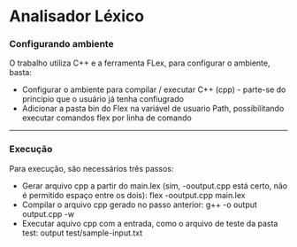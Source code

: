 # Analisador Léxico

### Configurando ambiente
O trabalho utiliza C++ e a ferramenta FLex, para configurar o ambiente, basta:
* Configurar o ambiente para compilar / executar C++ (cpp) - parte-se do principio que o usuário já tenha confiugrado
* Adicionar a pasta bin do Flex na variável de usuario Path, possibilitando executar comandos flex por linha de comando

------

### Execução
Para execução, são necessários três passos:
* Gerar arquivo cpp a partir do main.lex (sim, -ooutput.cpp está certo, não é permitido espaço entre os dois): flex -ooutput.cpp main.lex 
* Compilar o arquivo cpp gerado no passo anterior: g++ -o output output.cpp -w
* Executar aquivo cpp com a entrada, como o arquivo de teste da pasta test: output test/sample-input.txt